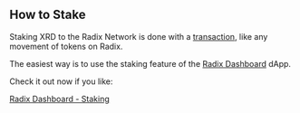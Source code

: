 ## How to Stake

Staking XRD to the Radix Network is done with a [transaction](?glossaryAnchor=transaction), like any movement of tokens on Radix.

The easiest way is to use the staking feature of the [Radix Dashboard](?glossaryAnchor=dashboard) dApp.

Check it out now if you like:

[Radix Dashboard - Staking](https://dashboard.radixdlt.com/network-staking)

